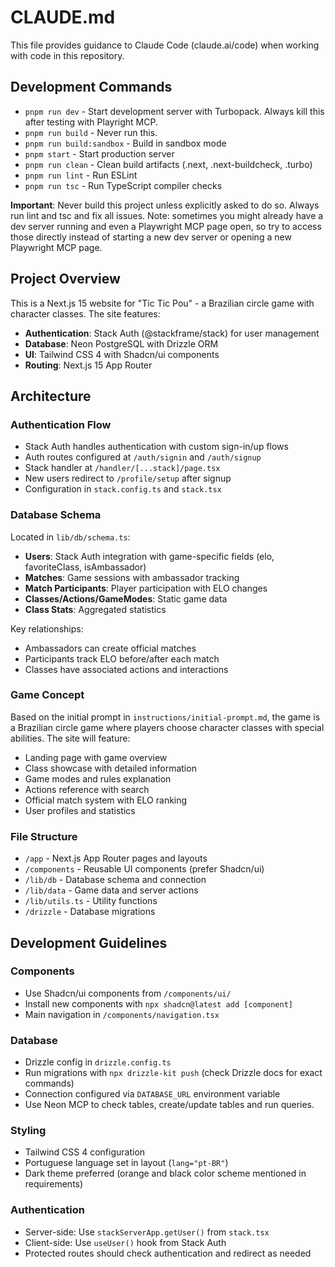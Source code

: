 # CLAUDE.md

This file provides guidance to Claude Code (claude.ai/code) when working with code in this repository.

## Development Commands

- `pnpm run dev` - Start development server with Turbopack. Always kill this after testing with Playright MCP.
- `pnpm run build` - Never run this.
- `pnpm run build:sandbox` - Build in sandbox mode
- `pnpm start` - Start production server
- `pnpm run clean` - Clean build artifacts (.next, .next-buildcheck, .turbo)
- `pnpm run lint` - Run ESLint
- `pnpm run tsc` - Run TypeScript compiler checks

**Important**: Never build this project unless explicitly asked to do so. Always run lint and tsc and fix all issues.
Note: sometimes you might already have a dev server running and even a Playwright MCP page open, so try to access those directly instead of starting a new dev server or opening a new Playwright MCP page.

## Project Overview

This is a Next.js 15 website for "Tic Tic Pou" - a Brazilian circle game with character classes. The site features:

- **Authentication**: Stack Auth (@stackframe/stack) for user management
- **Database**: Neon PostgreSQL with Drizzle ORM
- **UI**: Tailwind CSS 4 with Shadcn/ui components
- **Routing**: Next.js 15 App Router

## Architecture

### Authentication Flow
- Stack Auth handles authentication with custom sign-in/up flows
- Auth routes configured at `/auth/signin` and `/auth/signup`
- Stack handler at `/handler/[...stack]/page.tsx`
- New users redirect to `/profile/setup` after signup
- Configuration in `stack.config.ts` and `stack.tsx`

### Database Schema
Located in `lib/db/schema.ts`:

- **Users**: Stack Auth integration with game-specific fields (elo, favoriteClass, isAmbassador)
- **Matches**: Game sessions with ambassador tracking
- **Match Participants**: Player participation with ELO changes
- **Classes/Actions/GameModes**: Static game data
- **Class Stats**: Aggregated statistics

Key relationships:
- Ambassadors can create official matches
- Participants track ELO before/after each match
- Classes have associated actions and interactions

### Game Concept
Based on the initial prompt in `instructions/initial-prompt.md`, the game is a Brazilian circle game where players choose character classes with special abilities. The site will feature:

- Landing page with game overview
- Class showcase with detailed information
- Game modes and rules explanation
- Actions reference with search
- Official match system with ELO ranking
- User profiles and statistics

### File Structure
- `/app` - Next.js App Router pages and layouts
- `/components` - Reusable UI components (prefer Shadcn/ui)
- `/lib/db` - Database schema and connection
- `/lib/data` - Game data and server actions
- `/lib/utils.ts` - Utility functions
- `/drizzle` - Database migrations

## Development Guidelines

### Components
- Use Shadcn/ui components from `/components/ui/`
- Install new components with `npx shadcn@latest add [component]`
- Main navigation in `/components/navigation.tsx`

### Database
- Drizzle config in `drizzle.config.ts`
- Run migrations with `npx drizzle-kit push` (check Drizzle docs for exact commands)
- Connection configured via `DATABASE_URL` environment variable
- Use Neon MCP to check tables, create/update tables and run queries.

### Styling
- Tailwind CSS 4 configuration
- Portuguese language set in layout (`lang="pt-BR"`)
- Dark theme preferred (orange and black color scheme mentioned in requirements)

### Authentication
- Server-side: Use `stackServerApp.getUser()` from `stack.tsx`
- Client-side: Use `useUser()` hook from Stack Auth
- Protected routes should check authentication and redirect as needed
